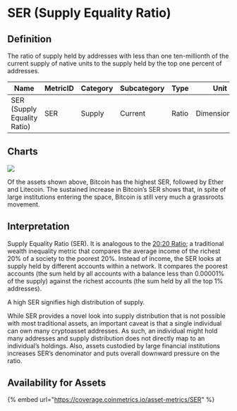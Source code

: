 # SER (Supply Equality Ratio)

## Definition

The ratio of supply held by addresses with less than one ten-millionth of the current supply of native units to the supply held by the top one percent of addresses.

| Name                        | MetricID | Category | Subcategory | Type  | Unit          | Interval |
| --------------------------- | -------- | -------- | ----------- | ----- | ------------- | -------- |
| SER (Supply Equality Ratio) | SER      | Supply   | Current     | Ratio | Dimensionless | 1 day    |

## Charts

![](<../../.gitbook/assets/coin\_metrics\_network\_chart (11).png>)

Of the assets shown above, Bitcoin has the highest SER, followed by Ether and Litecoin. The sustained increase in Bitcoin’s SER shows that, in spite of large institutions entering the space, Bitcoin is still very much a grassroots movement. &#x20;

## Interpretation

Supply Equality Ratio (SER). It is analogous to the [20:20 Ratio](https://en.wikipedia.org/wiki/Income\_inequality\_metrics#20:20\_Ratio); a traditional wealth inequality metric that compares the average income of the richest 20% of a society to the poorest 20%. Instead of income, the SER looks at supply held by different accounts within a network. It compares the poorest accounts (the sum held by all accounts with a balance less than 0.00001% of the supply) against the richest accounts (the sum held by all the top 1% addresses).&#x20;

A high SER signifies high distribution of supply.&#x20;

While SER provides a novel look into supply distribution that is not possible with most traditional assets, an important caveat is that a single individual can own many cryptoasset addresses. As such, an individual might hold many addresses and supply distribution does not directly map to an individual’s holdings.  Also, assets custodied by large financial institutions increases SER’s denominator and puts overall downward pressure on the ratio. &#x20;

## Availability for Assets

{% embed url="https://coverage.coinmetrics.io/asset-metrics/SER" %}
